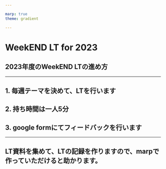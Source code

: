 ```yaml
---

marp: true
theme: gradient

---
```


<!---
_pagenate: false
-->

# WeekEND LT for 2023
## 2023年度のWeekEND LTの進め方

---

<!--
_pagenate: true
_head_and_body: true
-->

## 1. 毎週テーマを決めて、LTを行います
## 2. 持ち時間は一人5分
## 3. google formにてフィードバックを行います

---

<!--
_pagenate: true
_head_and_body: true
-->

## LT資料を集めて、LTの記録を作りますので、marpで作っていただけると助かります。